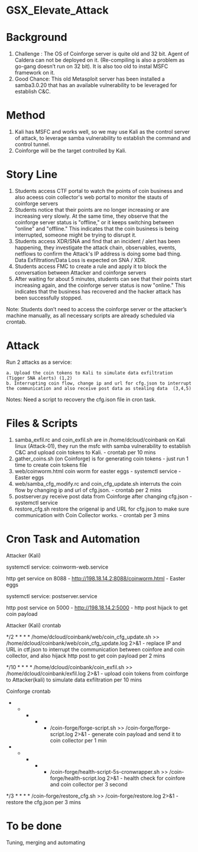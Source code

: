 # GSX_Elevate_Attack

# Background

1. Challenge : The OS of Coinforge server is quite old and 32 bit.  Agent of Caldera can not be deployed on it. (Re-compiling is also a problem as go-gang doesn’t run on 32 bit). It is also too old to instal MSFC framework on it.
2. Good Chance:  This old Metasploit server has been installed a samba3.0.20 that has an available vulnerability to be leveraged for establish C&C.

# Method 

1. Kali has MSFC and works well, so we may use Kali as the control server of attack, to leverage samba vulnerability to establish the command and control tunnel.
2. Coinforge will be the target controlled by Kali.

# Story Line

1. Students access CTF portal to watch the points of coin business and also aceess coin collector's web portal to monitor the stauts of coinforge servers
2. Students notice that their points are no longer increasing or are increasing very slowly. At the same time, they observe that the coinforge server status is "offline," or it keeps switching between "online" and "offline." This indicates that the coin business is being interrupted, someone might be trying to disrupt it.
3. Students access XDR/SNA and find that an incident / alert has been happening, they investigate the attack chain, observables, events, netflows to confirm the Attack's IP address is doing some bad thing. Data Exfiltration/Data Loss is expected on SNA / XDR.
4. Students access FMC to create a rule and apply it to block the conversation between Attacker and coinforge servers
5. After waiting for about 5 minutes, students can see that their points start increasing again, and the coinforge server status is now "online." This indicates that the business has recovered and the hacker attack has been successfully stopped.

Note: Students don’t need to access the coinforge server or the attacker’s machine manually, as all necessary scripts are already scheduled via crontab.

# Attack

Run 2 attacks as a service: 

	a. Upload the coin tokens to Kali to simulate data exfiltration (Tigger SNA alerts) (1,2)
	b. Interrupting coin flow, change ip and url for cfg.json to interrupt the communication and also receive post data as stealing data  (3,4,5) 

Notes:  Need a script to recovery the cfg.ison file in cron task.

# Files & Scripts

1. samba_exfil.rc  and coin_exfil.sh  are in /home/dcloud/coinbank on Kali linux (Attack-01), they run the msfc with samba vulnerability to establish C&C and upload coin tokens to Kali. - crontab per 10 mins
2. gather_coins.sh (on Coinforge) is for generating coin tokens - just run 1 time to create coin tokens file
3. web/coinworm.html   coin worm for easter eggs - systemctl service - Easter eggs
4. web/samba_cfg_modify.rc and coin_cfg_update.sh interruts the coin flow by changing ip and url of cfg.json. - crontab per 2 mins
5. postserver.py  receive post data from Coinforge after changing cfg.json - systemctl service
6. restore_cfg.sh restore the origenal ip and URL for cfg.json to make sure communication with Coin Collector works. - crontab per 3 mins

# Cron Task and Automation

Attacker (Kali)

systemctl service: coinworm-web.service

http get service on 8088  - http://198.18.14.2:8088/coinworm.html   -  Easter eggs

systemctl service: postserver.service

http post service on 5000 - http://198.18.14.2:5000   -  http post hijack to get coin payload

Attacker (Kali) crontab

*/2 * * * * /home/dcloud/coinbank/web/coin_cfg_update.sh >> /home/dcloud/coinbank/web/coin_cfg_update.log 2>&1  - replace IP and URL in ctf.json to interrupt the communication between coinfore and coin collector, and also hijack http post to get coin payload per 2 mins

*/10 * * * * /home/dcloud/coinbank/coin_exfil.sh >> /home/dcloud/coinbank/exfil.log 2>&1   -  upload coin tokens from coinforge to Attacker(kali) to simulate data exfiltration per 10 mins

Coinforge crontab

* * * * * /coin-forge/forge-script.sh >> /coin-forge/forge-script.log 2>&1  - generate coin payload and send it to coin collector per 1 min

* * * * * /coin-forge/health-script-5s-cronwrapper.sh >> /coin-forge/health-script.log 2>&1  - health check for coinfore and coin collector per 3 second

*/3 * * * * /coin-forge/restore_cfg.sh >> /coin-forge/restore.log 2>&1  - restore the cfg.json per 3 mins

# To be done

Tuning, merging and automating
